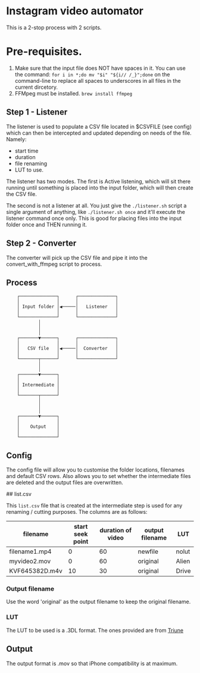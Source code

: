 # Instagram video automator

This is a 2-stop process with 2 scripts.

# Pre-requisites.

1. Make sure that the input file does NOT have spaces in it. You can use the command:
   `for i in *;do mv "$i" "${i// /_}";done` on the command-line to replace all spaces to underscores in all
   files in the current dircetory.
2. FFMpeg must be installed. `brew install ffmpeg`


## Step 1 - Listener

The listener is used to populate a CSV file located in $CSVFILE (see config) which can then
be intercepted and updated depending on needs of the file. Namely:
- start time
- duration
- file renaming
- LUT to use.

The listener has two modes. The first is Active listening, which will sit there running until something is
placed into the input folder, which will then create the CSV file.

The second is not a listener at all. You just give the `./listener.sh` script a single argument of anything,
like `./listener.sh once` and it'll execute the listener command once only. This is good for placing files
into the input folder once and THEN running it.

## Step 2 - Converter

The converter will pick up the CSV file and pipe it into the convert_with_ffmpeg script to
process.

## Process

        ┌──────────────┐      ┌──────────────┐
        │              │      │              │
        │ Input folder │◀─────│   Listener   │
        │              │      │              │
        └──────────────┘      └──────────────┘
                │                             
                │                             
                │                             
        ┌───────▼──────┐      ┌──────────────┐
        │              │      │              │
        │   CSV file   │◀─────│  Converter   │
        │              │      │              │
        └───────┬──────┘      └──────────────┘
                │                             
                │                             
        ┌───────▼──────┐                      
        │              │                      
        │ Intermediate │                      
        │              │                      
        └───────┬──────┘                      
                │                             
                │                             
                │                             
        ┌───────▼──────┐                      
        │              │                      
        │    Output    │                      
        │              │                      
        └──────────────┘ 


## Config

The config file will allow you to customise the folder locations, filenames and default
CSV rows. Also allows you to set whether the intermediate files are deleted and the output
files are overwritten.

## list.csv

This `list.csv` file that is created at the intermediate step is used for any renaming / cutting
purposes. The columns are as follows:

| filename | start seek point | duration of video | output filename | LUT |
| --- | --- | --- | --- | --- |
| filename1.mp4 | 0 | 60 | newfile | nolut |
| myvideo2.mov | 0 | 60 | original | Alien |
| KVF645382D.m4v | 10 | 30 | original | Drive |

### Output filename
Use the word 'original' as the output filename to keep the original filename.

### LUT
The LUT to be used is a .3DL format. The ones provided are from [Triune](https://www.flickr.com/photos/145482188@N08/albums/72157670634950851/with/28426266446/)

## Output
The output format is .mov so that iPhone compatibility is at maximum.